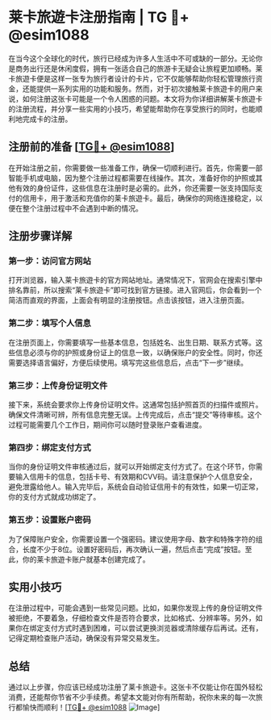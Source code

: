 # 莱卡旅遊卡注册指南 | TG 💪+ @esim1088

在当今这个全球化的时代，旅行已经成为许多人生活中不可或缺的一部分。无论你是商务出行还是休闲度假，拥有一张适合自己的旅游卡无疑会让旅程更加顺畅。莱卡旅遊卡便是这样一张专为旅行者设计的卡片，它不仅能够帮助你轻松管理旅行资金，还能提供一系列实用的功能和服务。然而，对于初次接触莱卡旅遊卡的用户来说，如何注册这张卡可能是一个令人困惑的问题。本文将为你详细讲解莱卡旅遊卡的注册流程，并分享一些实用的小技巧，希望能帮助你在享受旅行的同时，也能顺利地完成卡的注册。

## 注册前的准备 [[TG💪+ @esim1088](https://t.me/s/esim1088)]

在开始注册之前，你需要做一些准备工作，确保一切顺利进行。首先，你需要一部智能手机或电脑，因为整个注册过程都需要在线操作。其次，准备好你的护照或其他有效的身份证件，这些信息在注册时是必需的。此外，你还需要一张支持国际支付的信用卡，用于激活和充值你的莱卡旅遊卡。最后，确保你的网络连接稳定，以便在整个注册过程中不会遇到中断的情况。

## 注册步骤详解

### 第一步：访问官方网站

打开浏览器，输入莱卡旅遊卡的官方网站地址。通常情况下，官网会在搜索引擎中排名靠前，所以搜索“莱卡旅遊卡”即可找到官方链接。进入官网后，你会看到一个简洁而直观的界面，上面会有明显的注册按钮。点击该按钮，进入注册页面。

### 第二步：填写个人信息

在注册页面上，你需要填写一些基本信息，包括姓名、出生日期、联系方式等。这些信息必须与你的护照或身份证上的信息一致，以确保账户的安全性。同时，你还需要选择语言偏好，方便后续使用。填写完这些信息后，点击“下一步”继续。

### 第三步：上传身份证明文件

接下来，系统会要求你上传身份证明文件。这通常包括护照首页的扫描件或照片。确保文件清晰可辨，所有信息完整无误。上传完成后，点击“提交”等待审核。这个过程可能需要几个工作日，期间你可以随时登录账户查看进度。

### 第四步：绑定支付方式

当你的身份证明文件审核通过后，就可以开始绑定支付方式了。在这个环节，你需要输入信用卡的信息，包括卡号、有效期和CVV码。请注意保护个人信息安全，避免泄露给他人。输入完毕后，系统会自动验证信用卡的有效性，如果一切正常，你的支付方式就成功绑定了。

### 第五步：设置账户密码

为了保障账户安全，你需要设置一个强密码。建议使用字母、数字和特殊字符的组合，长度不少于8位。设置好密码后，再次确认一遍，然后点击“完成”按钮。至此，你的莱卡旅遊卡账户就基本创建完成了。

## 实用小技巧

在注册过程中，可能会遇到一些常见问题。比如，如果你发现上传的身份证明文件被拒绝，不要着急，仔细检查文件是否符合要求，比如格式、分辨率等。另外，如果你在绑定支付方式时遇到困难，可以尝试更换浏览器或清除缓存后再试。还有，记得定期检查账户活动，确保没有异常交易发生。

## 总结

通过以上步骤，你应该已经成功注册了莱卡旅遊卡。这张卡不仅能让你在国外轻松消费，还能帮你节省不少手续费。希望本文能对你有所帮助，祝你未来的每一次旅行都愉快而顺利！[[TG💪+ @esim1088](https://t.me/s/esim1088) ![Image](https://i.postimg.cc/4NQfJmqS/Snipaste-2025-05-13-00-14-12.png)]